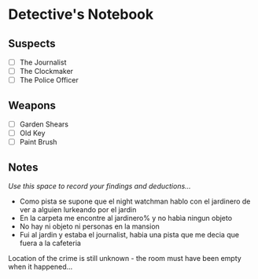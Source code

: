 # Detective's Notebook

## Suspects
- [ ] The Journalist
- [ ] The Clockmaker
- [ ] The Police Officer

## Weapons
- [ ] Garden Shears
- [ ] Old Key
- [ ] Paint Brush

## Notes
*Use this space to record your findings and deductions...*

- Como pista se supone que el night watchman hablo con el jardinero de ver a alguien lurkeando por el jardin
- En la carpeta me encontre al jardinero% y no habìa ningun objeto
- No hay ni objeto ni personas en la mansion
- Fui al jardin y estaba el journalist, habia una pista que me decia que fuera a la cafeteria 





Location of the crime is still unknown - the room must have been empty when it happened...
